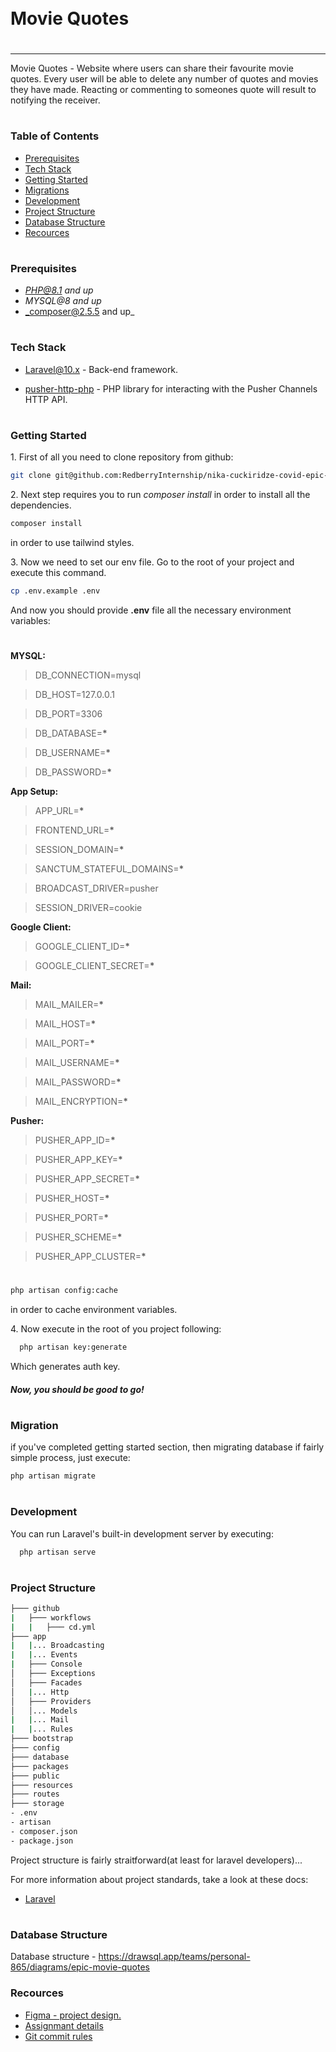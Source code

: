<div style="display:flex; align-items: center">
  <h1 style="position:relative; top: -6px" >Movie Quotes</h1>
</div>

---

Movie Quotes - Website where users can share their favourite movie quotes. Every user will be able to delete any number of quotes and movies they have made. Reacting or commenting to someones quote will result to notifying the receiver.

#

### Table of Contents

-   [Prerequisites](#prerequisites)
-   [Tech Stack](#tech-stack)
-   [Getting Started](#getting-started)
-   [Migrations](#migration)
-   [Development](#development)
-   [Project Structure](#project-structure)
-   [Database Structure](#database-structure)
-   [Recources](#recources)

#

### Prerequisites

-   *PHP@8.1 and up*
-   _MYSQL@8 and up_
-   _composer@2.5.5 and up\_

#

### Tech Stack

-   [Laravel@10.x](https://laravel.com/docs/10.x) - Back-end framework.

-   [pusher-http-php](https://github.com/pusher/pusher-http-php) - PHP library for interacting with the Pusher Channels HTTP API.

#

### Getting Started

1\. First of all you need to clone repository from github:

```sh
git clone git@github.com:RedberryInternship/nika-cuckiridze-covid-epic-movie-quotes-back.git
```

2\. Next step requires you to run _composer install_ in order to install all the dependencies.

```sh
composer install
```

in order to use tailwind styles.

3\. Now we need to set our env file. Go to the root of your project and execute this command.

```sh
cp .env.example .env
```

And now you should provide **.env** file all the necessary environment variables:

#

**MYSQL:**

> DB_CONNECTION=mysql

> DB_HOST=127.0.0.1

> DB_PORT=3306

> DB_DATABASE=**\***

> DB_USERNAME=**\***

> DB_PASSWORD=**\***

**App Setup:**

> APP_URL=**\***

> FRONTEND_URL=**\***

> SESSION_DOMAIN=**\***

> SANCTUM_STATEFUL_DOMAINS=**\***

> BROADCAST_DRIVER=pusher

> SESSION_DRIVER=cookie

**Google Client:**

> GOOGLE_CLIENT_ID=**\***

> GOOGLE_CLIENT_SECRET=**\***

**Mail:**

> MAIL_MAILER=**\***

> MAIL_HOST=**\***

> MAIL_PORT=**\***

> MAIL_USERNAME=**\***

> MAIL_PASSWORD=**\***

> MAIL_ENCRYPTION=**\***

**Pusher:**

> PUSHER_APP_ID=**\***

> PUSHER_APP_KEY=**\***

> PUSHER_APP_SECRET=**\***

> PUSHER_HOST=**\***

> PUSHER_PORT=**\***

> PUSHER_SCHEME=**\***

> PUSHER_APP_CLUSTER=**\***

#

```sh
php artisan config:cache
```

in order to cache environment variables.

4\. Now execute in the root of you project following:

```sh
  php artisan key:generate
```

Which generates auth key.

##### Now, you should be good to go!

#

### Migration

if you've completed getting started section, then migrating database if fairly simple process, just execute:

```sh
php artisan migrate
```

#

### Development

You can run Laravel's built-in development server by executing:

```sh
  php artisan serve
```

#

### Project Structure

```bash
├─── github
|   ├─── workflows
|   |   ├─── cd.yml
├─── app
|   |... Broadcasting
|   |... Events
|   ├─── Console
│   ├─── Exceptions
│   ├─── Facades
│   |... Http
│   ├─── Providers
│   │... Models
|   |... Mail
|   |... Rules
├─── bootstrap
├─── config
├─── database
├─── packages
├─── public
├─── resources
├─── routes
├─── storage
- .env
- artisan
- composer.json
- package.json
```

Project structure is fairly straitforward(at least for laravel developers)...

For more information about project standards, take a look at these docs:

-   [Laravel](https://laravel.com/docs/10.x)

#

### Database Structure

Database structure - https://drawsql.app/teams/personal-865/diagrams/epic-movie-quotes

### Recources

-   [Figma - project design.](https://www.figma.com/file/5uMXCg3itJwpzh9cVIK3hA/Movie-Quotes-Bootcamp-assignment?type=design&node-id=264-15824&mode=design)
-   [Assignmant details](https://redberry.gitbook.io/assignment-iv-movie-quotes-1/)
-   [Git commit rules](https://redberry.gitbook.io/resources/other/git-is-semantikuri-komitebi)
